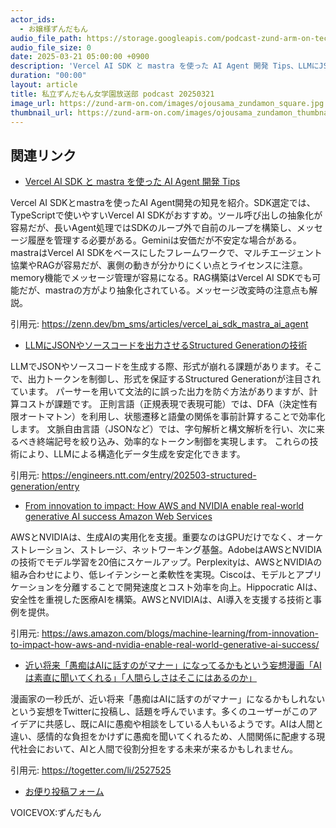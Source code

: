 ```yaml
---
actor_ids:
  - お嬢様ずんだもん
audio_file_path: https://storage.googleapis.com/podcast-zund-arm-on-tech/audio/私立ずんだもん女学園放送部_podcast_20250321.mp3
audio_file_size: 0
date: 2025-03-21 05:00:00 +0900
description: 'Vercel AI SDK と mastra を使った AI Agent 開発 Tips、LLMにJSONやソースコードを出力させるStructured Generationの技術、From innovation to impact: How AWS and NVIDIA enable real-world generative AI success  Amazon Web Services、近い将来「愚痴はAIに話すのがマナー」になってるかもという妄想漫画「AIは素直に聞いてくれる」「人間らしさはそこにはあるのか」'
duration: "00:00"
layout: article
title: 私立ずんだもん女学園放送部 podcast 20250321
image_url: https://zund-arm-on.com/images/ojousama_zundamon_square.jpg
thumbnail_url: https://zund-arm-on.com/images/ojousama_zundamon_thumbnail.jpg
---
```


## 関連リンク


- [Vercel AI SDK と mastra を使った AI Agent 開発 Tips](https://zenn.dev/bm_sms/articles/vercel_ai_sdk_mastra_ai_agent)  


Vercel AI SDKとmastraを使ったAI Agent開発の知見を紹介。SDK選定では、TypeScriptで使いやすいVercel AI SDKがおすすめ。ツール呼び出しの抽象化が容易だが、長いAgent処理ではSDKのループ外で自前のループを構築し、メッセージ履歴を管理する必要がある。Geminiは安価だが不安定な場合がある。mastraはVercel AI SDKをベースにしたフレームワークで、マルチエージェント協業やRAGが容易だが、裏側の動きが分かりにくい点とライセンスに注意。memory機能でメッセージ管理が容易になる。RAG構築はVercel AI SDKでも可能だが、mastraの方がより抽象化されている。メッセージ改変時の注意点も解説。


引用元: https://zenn.dev/bm_sms/articles/vercel_ai_sdk_mastra_ai_agent


- [LLMにJSONやソースコードを出力させるStructured Generationの技術](https://engineers.ntt.com/entry/202503-structured-generation/entry)  


LLMでJSONやソースコードを生成する際、形式が崩れる課題があります。そこで、出力トークンを制御し、形式を保証するStructured Generationが注目されています。
パーサーを用いて文法的に誤った出力を防ぐ方法がありますが、計算コストが課題です。
正則言語（正規表現で表現可能）では、DFA（決定性有限オートマトン）を利用し、状態遷移と語彙の関係を事前計算することで効率化します。
文脈自由言語（JSONなど）では、字句解析と構文解析を行い、次に来るべき終端記号を絞り込み、効率的なトークン制御を実現します。
これらの技術により、LLMによる構造化データ生成を安定化できます。


引用元: https://engineers.ntt.com/entry/202503-structured-generation/entry


- [From innovation to impact: How AWS and NVIDIA enable real-world generative AI success  Amazon Web Services](https://aws.amazon.com/blogs/machine-learning/from-innovation-to-impact-how-aws-and-nvidia-enable-real-world-generative-ai-success/)  


AWSとNVIDIAは、生成AIの実用化を支援。重要なのはGPUだけでなく、オーケストレーション、ストレージ、ネットワーキング基盤。AdobeはAWSとNVIDIAの技術でモデル学習を20倍にスケールアップ。Perplexityは、AWSとNVIDIAの組み合わせにより、低レイテンシーと柔軟性を実現。Ciscoは、モデルとアプリケーションを分離することで開発速度とコスト効率を向上。Hippocratic AIは、安全性を重視した医療AIを構築。AWSとNVIDIAは、AI導入を支援する技術と事例を提供。


引用元: https://aws.amazon.com/blogs/machine-learning/from-innovation-to-impact-how-aws-and-nvidia-enable-real-world-generative-ai-success/


- [近い将来「愚痴はAIに話すのがマナー」になってるかもという妄想漫画「AIは素直に聞いてくれる」「人間らしさはそこにはあるのか」](https://togetter.com/li/2527525)  


漫画家の一秒氏が、近い将来「愚痴はAIに話すのがマナー」になるかもしれないという妄想をTwitterに投稿し、話題を呼んでいます。多くのユーザーがこのアイデアに共感し、既にAIに愚痴や相談をしている人もいるようです。AIは人間と違い、感情的な負担をかけずに愚痴を聞いてくれるため、人間関係に配慮する現代社会において、AIと人間で役割分担をする未来が来るかもしれません。


引用元: https://togetter.com/li/2527525



- [お便り投稿フォーム](https://forms.gle/ffg4JTfqdiqK62qf9)

VOICEVOX:ずんだもん
